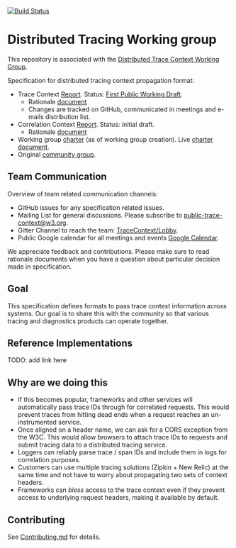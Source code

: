 [![Build Status](https://img.shields.io/travis/w3c/distributed-tracing/master.svg?label=validation%20service)](./test/)

# Distributed Tracing Working group

This repository is associated with the [Distributed Trace Context Working Group](https://www.w3.org/2018/distributed-tracing/).

Specification for distributed tracing context propagation format:

- Trace Context
  [Report](https://w3c.github.io/trace-context/).
  Status: [First Public Working
  Draft](https://www.w3.org/2017/Process-20170301/#working-draft).
  - Rationale [document](trace_context/HTTP_HEADER_FORMAT_RATIONALE.md)
  - Changes are tracked on GitHub, communicated in meetings and e-mails
    distribution list.
- Correlation Context
  [Report](https://w3c.github.io/correlation-context/).
  Status: initial draft.
  - Rationale [document](correlation_context/HTTP_HEADER_FORMAT_RATIONALE.md)
- Working group [charter](https://www.w3.org/2018/07/distributed-tracing.html) (as of working group creation). Live [charter document](https://w3c.github.io/distributed-tracing-wg/charter.html).
- Original [community group](https://www.w3.org/community/trace-context/).

## Team Communication

Overview of team related communication channels:

- GitHub issues for any specification related issues.
- Mailing List for general discussions. Please subscribe to [public-trace-context@w3.org](http://lists.w3.org/Archives/Public/public-trace-context/).
- Gitter Channel to reach the team: [TraceContext/Lobby](https://gitter.im/TraceContext/Lobby).
- Public Google calendar for all meetings and events [Google Calendar](https://calendar.google.com/calendar?cid=ZHluYXRyYWNlLmNvbV81YTA5cWh1YTZmaDdqYjIzaDd2ZGpnNnZlZ0Bncm91cC5jYWxlbmRhci5nb29nbGUuY29t).

We appreciate feedback and contributions. Please make sure to read rationale documents when you have a question about particular
decision made in specification.

## Goal

This specification defines formats to pass trace context information across systems. Our goal is
to share this with the community so that various tracing and diagnostics products can operate
together.

## Reference Implementations

TODO: add link here

## Why are we doing this

- If this becomes popular, frameworks and other services will automatically pass trace IDs
through for correlated requests. This would prevent traces from hitting dead ends when a request
reaches an un-instrumented service.
- Once aligned on a header name, we can ask for a CORS exception from the W3C. This would allow
browsers to attach trace IDs to requests and submit tracing data to a distributed tracing service.
- Loggers can reliably parse trace / span IDs and include them in logs for correlation purposes.
- Customers can use multiple tracing solutions (Zipkin + New Relic) at the same time and not have
 to worry about propagating two sets of context headers.
- Frameworks can *bless* access to the trace context even if they prevent access to underlying
request headers, making it available by default.

## Contributing

See [Contributing.md](CONTRIBUTING.md) for details.